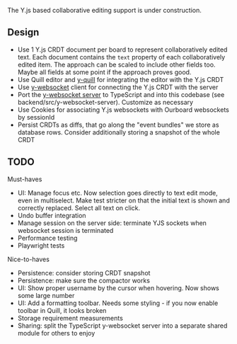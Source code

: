 The Y.js based collaborative editing support is under construction.

## Design

-   Use 1 Y.js CRDT document per board to represent collaboratively edited text. Each document contains the `text` property of each collaboratively edited item. The approach can be scaled to include other fields too. Maybe all fields at some point if the approach proves good.
-   Use Quill editor and [y-quill](https://github.com/yjs/y-quill) for integrating the editor with the Y.js CRDT
-   Use [y-websocket](https://github.com/yjs/y-websocket) client for connecting the Y.js CRDT with the server
-   Port the [y-websocket server](https://github.com/yjs/y-websocket/blob/master/bin/server.js) to TypeScript and into this codebase (see backend/src/y-websocket-server). Customize as necessary
-   Use Cookies for associating Y.js websockets with Ourboard websockets by sessionId
-   Persist CRDTs as diffs, that go along the "event bundles" we store as database rows. Consider additionally storing a snapshot of the whole CRDT

## TODO

Must-haves

-   UI: Manage focus etc. Now selection goes directly to text edit mode, even in multiselect. Make test stricter on that the initial text is shown and correctly replaced. Select all text on click.
-   Undo buffer integration
-   Manage session on the server side: terminate YJS sockets when websocket session is terminated
-   Performance testing
-   Playwright tests

Nice-to-haves

-   Persistence: consider storing CRDT snapshot
-   Persistence: make sure the compactor works
-   UI: Show proper username by the cursor when hovering. Now shows some large number
-   UI: Add a formatting toolbar. Needs some styling - if you now enable toolbar in Quill, it looks broken
-   Storage requirement measurements
-   Sharing: split the TypeScript y-websocket server into a separate shared module for others to enjoy
